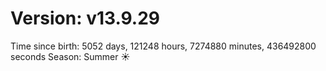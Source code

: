 # Version: v13.9.29
Time since birth: 5052 days, 121248 hours, 7274880 minutes, 436492800 seconds
Season: Summer ☀️
